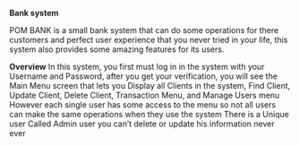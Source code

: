 <b>Bank system</b>

POM BANK is a small bank system that can do some operations for there customers and perfect 
user experience that you never tried in your life, this system also provides some amazing 
features for its users.

<b>Overview</b>
In this system, you first must log in in the system with your Username and Password, after you 
get your verification, you will see the Main Menu screen that lets you Display all Clients in the 
system, Find Client, Update Client, Delete Client, Transaction Menu, and Manage Users menu
However each single user has some access to the menu so not all users can make the same 
operations when they use the system
There is a Unique user Called Admin user you can’t delete or update his information never 
ever
